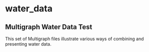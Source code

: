 water_data
==========

Multigraph Water Data Test
---------------------------

This set of Multigraph files illustrate various ways of combining and presenting water data.
